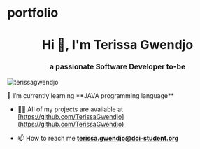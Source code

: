 # portfolio
<h1 align="center">Hi 👋, I'm Terissa Gwendjo</h1>
<h3 align="center">a passionate Software Developer to-be</h3>
<p align="left"> <img src="https://komarev.com/ghpvc/?username=terissagwendjo&label=Profile%20views&color=0e75b6&style=flat" alt="terissagwendjo" /> </p>
🌱 I’m currently learning **JAVA programming language**

- 👨‍💻 All of my projects are available at [https://github.com/TerissaGwendjo](https://github.com/TerissaGwendjo)

- 📫 How to reach me **terissa.gwendjo@dci-student.org**
